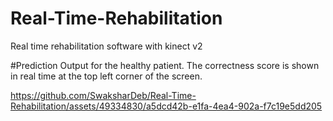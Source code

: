# Real-Time-Rehabilitation
Real time rehabilitation software with kinect v2


#Prediction
Output for the healthy patient. The correctness score is shown in real time at the top left corner of the screen.

https://github.com/SwaksharDeb/Real-Time-Rehabilitation/assets/49334830/a5dcd42b-e1fa-4ea4-902a-f7c19e5dd205

